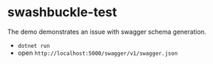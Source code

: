 # swashbuckle-test
The demo demonstrates an issue with swagger schema generation. 


* `dotnet run`
* open `http://localhost:5000/swagger/v1/swagger.json`




